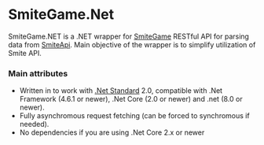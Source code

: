 
# SmiteGame.Net

SmiteGame.NET is a .NET wrapper for [SmiteGame](https://smitegame.com/) RESTful API for parsing data from [SmiteApi](https://webcdn.hirezstudios.com/hirez-studios/legal/smite-api-developer-guide.pdf). Main objective of the wrapper is to simplify utilization of Smite API.

### Main attributes

* Written in to work with [.Net Standard](https://learn.microsoft.com/en-us/dotnet/standard/net-standard?tabs=net-standard-1-0) 2.0, compatible with .Net Framework (4.6.1 or newer), .Net Core (2.0 or newer) and .net (8.0 or newer).
* Fully asynchromous request fetching (can be forced to synchromous if needed).
* No dependencies if you are using .Net Core 2.x or newer